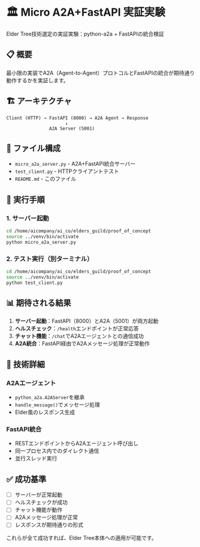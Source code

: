 # 🏛️ Micro A2A+FastAPI 実証実験

Elder Tree技術選定の実証実験：python-a2a + FastAPIの統合検証

## 📋 概要

最小限の実装でA2A（Agent-to-Agent）プロトコルとFastAPIの統合が期待通り動作するかを実証します。

## 🏗️ アーキテクチャ

```
Client (HTTP) → FastAPI (8000) → A2A Agent → Response
                      ↓
                A2A Server (5001)
```

## 📁 ファイル構成

- `micro_a2a_server.py` - A2A+FastAPI統合サーバー
- `test_client.py` - HTTPクライアントテスト
- `README.md` - このファイル

## 🚀 実行手順

### 1. サーバー起動

```bash
cd /home/aicompany/ai_co/elders_guild/proof_of_concept
source ../venv/bin/activate
python micro_a2a_server.py
```

### 2. テスト実行（別ターミナル）

```bash
cd /home/aicompany/ai_co/elders_guild/proof_of_concept
source ../venv/bin/activate
python test_client.py
```

## 📊 期待される結果

1. **サーバー起動**：FastAPI（8000）とA2A（5001）が両方起動
2. **ヘルスチェック**：`/health`エンドポイントが正常応答
3. **チャット機能**：`/chat`でA2Aエージェントとの通信成功
4. **A2A統合**：FastAPI経由でA2Aメッセージ処理が正常動作

## 🔧 技術詳細

### A2Aエージェント
- `python_a2a.A2AServer`を継承
- `handle_message()`でメッセージ処理
- Elder風のレスポンス生成

### FastAPI統合
- RESTエンドポイントからA2Aエージェント呼び出し
- 同一プロセス内でのダイレクト通信
- 並行スレッド実行

## ✅ 成功基準

- [ ] サーバーが正常起動
- [ ] ヘルスチェックが成功
- [ ] チャット機能が動作
- [ ] A2Aメッセージ処理が正常
- [ ] レスポンスが期待通りの形式

これらが全て成功すれば、Elder Tree本体への適用が可能です。